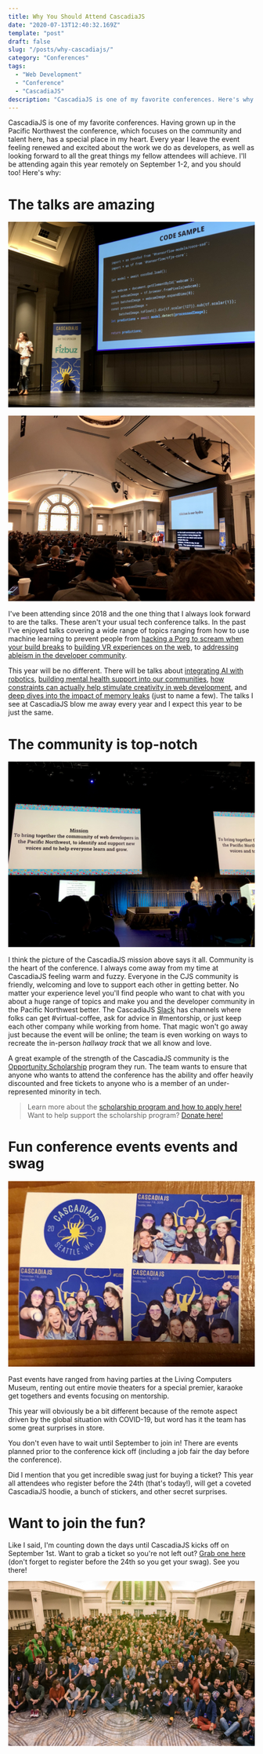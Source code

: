 ```yaml
---
title: Why You Should Attend CascadiaJS
date: "2020-07-13T12:40:32.169Z"
template: "post"
draft: false
slug: "/posts/why-cascadiajs/"
category: "Conferences"
tags:
  - "Web Development"
  - "Conference"
  - "CascadiaJS"
description: "CascadiaJS is one of my favorite conferences. Here's why..."
---
```


CascadiaJS is one of my favorite conferences. Having grown up in the Pacific Northwest the conference, which focuses on the community and talent here, has a special place in my heart. Every year I leave the event feeling renewed and excited about the work we do as developers, as well as looking forward to all the great things my fellow attendees will achieve. I'll be attending again this year remotely on September 1-2, and you should too! Here's why:

# The talks are amazing

![speaker on stage discussing code](/media/why-cascadiajs/IMG_2786.jpg)

![speaker on stage discussing ableism](/media/why-cascadiajs/IMG_2782.jpg)

I've been attending since 2018 and the one thing that I always look forward to are the talks. These aren't your usual tech conference talks. In the past I've enjoyed talks covering a wide range of topics ranging from how to use machine learning to prevent people from [hacking a Porg to scream when your build breaks](https://www.youtube.com/watch?v=3wx806HOgnA&feature=emb_title) to [building VR experiences on the web](https://www.youtube.com/watch?v=H8crihughSc&feature=emb_title), to [addressing ableism in the developer community](https://www.youtube.com/watch?v=SDdsD5AmKYA&feature=emb_title).

This year will be no different. There will be talks about [integrating AI with robotics](https://2020.cascadiajs.com/speakers/april-speight), [building mental health support into our communities](https://2020.cascadiajs.com/speakers/rahat-chowdhury), [how constraints can actually help stimulate creativity in web development](https://2020.cascadiajs.com/speakers/pantelis-kalogiros), and [deep dives into the impact of memory leaks](https://2020.cascadiajs.com/speakers/will-klein) (just to name a few). The talks I see at CascadiaJS blow me away every year and I expect this year to be just the same.

# The community is top-notch

![CascadiaJS mission statement](/media/why-cascadiajs/IMG_1114.jpg)

I think the picture of the CascadiaJS mission above says it all. Community is the heart of the conference. I always come away from my time at CascadiaJS feeling warm and fuzzy. Everyone in the CJS community is friendly, welcoming and love to support each other in getting better. No matter your experience level you'll find people who want to chat with you about a huge range of topics and make you and the developer community in the Pacific Northwest better. The CascadiaJS [Slack](https://join.slack.com/t/cascadiajs/shared_invite/enQtNzYzMzYxMTc0OTc5LWM0ZDZiZDc5MDgwMmFkODdlZTdiMGE3NjFhYTZmNWVkMWEwMDcxNWE0Nzg5YTcwOGQzZDk0Y2M3ZWRmN2QwNzU) has channels where folks can get #virtual-coffee, ask for advice in #mentorship, or just keep each other company while working from home. That magic won't go away just because the event will be online; the team is even working on ways to recreate the in-person _hallway track_ that we all know and love.

A great example of the strength of the CascadiaJS community is the [Opportunity Scholarship](https://2020.cascadiajs.com/scholarships) program they run. The team wants to ensure that anyone who wants to attend the conference has the ability and offer heavily discounted and free tickets to anyone who is a member of an under-represented minority in tech.

> Learn more about the [scholarship program and how to apply here!](https://2020.cascadiajs.com/scholarships)
> Want to help support the scholarship program? [Donate here!](https://ti.to/event-loop/cascadiajs-2020/with/scholarship-donation)

# Fun conference events events and swag

![picture of photo booth group](/media/why-cascadiajs/IMG_2807.jpg)

Past events have ranged from having parties at the Living Computers Museum, renting out entire movie theaters for a special premier, karaoke get togethers and events focusing on mentorship.

This year will obviously be a bit different because of the remote aspect driven by the global situation with COVID-19, but word has it the team has some great surprises in store.

You don't even have to wait until September to join in! There are events planned prior to the conference kick off (including a job fair the day before the conference).

Did I mention that you get incredible swag just for buying a ticket? This year all attendees who register before the 24th (that's today!), will get a coveted CascadiaJS hoodie, a bunch of stickers, and other secret surprises.

# Want to join the fun?

Like I said, I'm counting down the days until CascadiaJS kicks off on September 1st. Want to grab a ticket so you're not left out? [Grab one here](https://ti.to/event-loop/cascadiajs-2020/discount/brenden) (don't forget to register before the 24th so you get your swag). See you there!

![conference attendees group photo](/media/why-cascadiajs/IMG_2812.jpg)
